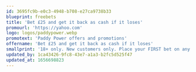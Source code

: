 ```yaml
---
id: 3695fc9b-e0c3-4948-b708-e27ca9738b33
blueprint: freebets
title: 'Bet £25 and get it back as cash if it loses'
promourl: 'https://yahoo.com'
logo: logos/paddypower.webp
promotext: 'Paddy Power offers and promotions'
offername: 'Bet £25 and get it back as cash if it loses'
smallprint: '18+ only. New customers only. Place your FIRST bet on any Football market and if it loses we will refund your stake in CASH. Max refund for this offer is £20. Only deposits made using cards will qualify for this promotion. T&Cs apply.'
updated_by: 1ca43426-9fc8-43e7-a1a3-b2fc5d525f47
updated_at: 1656698823
---
```

